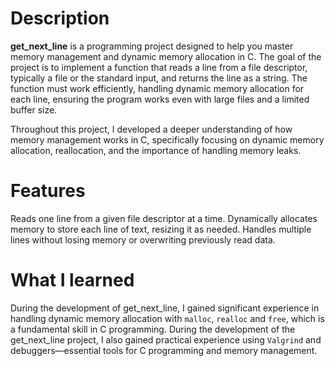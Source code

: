 # Description
**get_next_line** is a programming project designed to help you master memory management and dynamic memory allocation in C. The goal of the project is to implement a function that reads a line from a file descriptor, typically a file or the standard input, and returns the line as a string. The function must work efficiently, handling dynamic memory allocation for each line, ensuring the program works even with large files and a limited buffer size.

Throughout this project, I developed a deeper understanding of how memory management works in C, specifically focusing on dynamic memory allocation, reallocation, and the importance of handling memory leaks.

# Features
Reads one line from a given file descriptor at a time.
Dynamically allocates memory to store each line of text, resizing it as needed.
Handles multiple lines without losing memory or overwriting previously read data.

# What I learned

During the development of get_next_line, I gained significant experience in handling dynamic memory allocation with `malloc`, `realloc` and `free`, which is a fundamental skill in C programming. During the development of the get_next_line project, I also gained practical experience using `Valgrind` and debuggers—essential tools for C programming and memory management.
